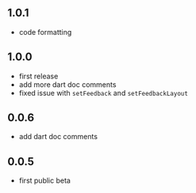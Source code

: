 ## 1.0.1

- code formatting

## 1.0.0

- first release
- add more dart doc comments
- fixed issue with `setFeedback` and `setFeedbackLayout`

## 0.0.6

- add dart doc comments

## 0.0.5

- first public beta
